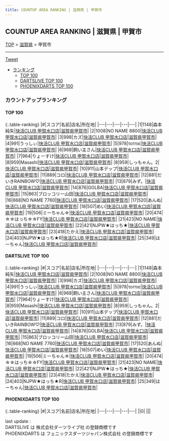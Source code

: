 ```yaml
---
title: COUNTUP AREA RANKING | 滋賀県 | 甲賀市
---
```

## COUNTUP AREA RANKING | 滋賀県 | 甲賀市

[TOP](/darts/rank/) > [滋賀県](/darts/rank/滋賀県/) > 甲賀市

___

<a href="https://twitter.com/share?ref_src=twsrc%5Etfw" data-text="COUNTUP AREA RANKING | 滋賀県甲賀市" class="twitter-share-button" data-hashtags="DARTSLIVE,PHOENIXDARTS,darts,ダーツ" data-show-count="false">Tweet</a>

* [ランキング](#カウントアップランキング)
    * [TOP 100](#top-100)
    * [DARTSLIVE TOP 100](#dartslive-top-100)
    * [PHOENIXDARTS TOP 100](#phoenixdarts-top-100)

### カウントアップランキング

#### TOP 100



{:.table-ranking}
|#|スコア|名前|店名|所在地|
|---|---|---|---|---|
|1|1148|<span class="rank-name-dl">森本 純矢</span>|<a href="https://search.dartslive.com/jp/shop/da7310be8f30c87d790ab824ce8730e5">快活CLUB 甲賀水口店</a>|<a href="/darts/rank/滋賀県/甲賀市">滋賀県甲賀市</a>|
|2|1008|<span class="rank-name-dl">NO NAME 8800</span>|<a href="https://search.dartslive.com/jp/shop/da7310be8f30c87d790ab824ce8730e5">快活CLUB 甲賀水口店</a>|<a href="/darts/rank/滋賀県/甲賀市">滋賀県甲賀市</a>|
|3|998|<span class="rank-name-dl">カズ</span>|<a href="https://search.dartslive.com/jp/shop/da7310be8f30c87d790ab824ce8730e5">快活CLUB 甲賀水口店</a>|<a href="/darts/rank/滋賀県/甲賀市">滋賀県甲賀市</a>|
|4|991|<span class="rank-name-dl">うっしぃ</span>|<a href="https://search.dartslive.com/jp/shop/da7310be8f30c87d790ab824ce8730e5">快活CLUB 甲賀水口店</a>|<a href="/darts/rank/滋賀県/甲賀市">滋賀県甲賀市</a>|
|5|978|<span class="rank-name-dl">τοττιε</span>|<a href="https://search.dartslive.com/jp/shop/da7310be8f30c87d790ab824ce8730e5">快活CLUB 甲賀水口店</a>|<a href="/darts/rank/滋賀県/甲賀市">滋賀県甲賀市</a>|
|6|968|<span class="rank-name-dl">飼い主さん</span>|<a href="https://search.dartslive.com/jp/shop/da7310be8f30c87d790ab824ce8730e5">快活CLUB 甲賀水口店</a>|<a href="/darts/rank/滋賀県/甲賀市">滋賀県甲賀市</a>|
|7|964|<span class="rank-name-dl">りょーすけ</span>|<a href="https://search.dartslive.com/jp/shop/da7310be8f30c87d790ab824ce8730e5">快活CLUB 甲賀水口店</a>|<a href="/darts/rank/滋賀県/甲賀市">滋賀県甲賀市</a>|
|8|959|<span class="rank-name-dl">Masashi</span>|<a href="https://search.dartslive.com/jp/shop/da7310be8f30c87d790ab824ce8730e5">快活CLUB 甲賀水口店</a>|<a href="/darts/rank/滋賀県/甲賀市">滋賀県甲賀市</a>|
|8|959|<span class="rank-name-dl">しっもゃん。2</span>|<a href="https://search.dartslive.com/jp/shop/da7310be8f30c87d790ab824ce8730e5">快活CLUB 甲賀水口店</a>|<a href="/darts/rank/滋賀県/甲賀市">滋賀県甲賀市</a>|
|10|911|<span class="rank-name-dl">山本デップ</span>|<a href="https://search.dartslive.com/jp/shop/da7310be8f30c87d790ab824ce8730e5">快活CLUB 甲賀水口店</a>|<a href="/darts/rank/滋賀県/甲賀市">滋賀県甲賀市</a>|
|11|889|<span class="rank-name-dl">コロ</span>|<a href="https://search.dartslive.com/jp/shop/da7310be8f30c87d790ab824ce8730e5">快活CLUB 甲賀水口店</a>|<a href="/darts/rank/滋賀県/甲賀市">滋賀県甲賀市</a>|
|12|881|<span class="rank-name-dl">だいきRAINBOW♡</span>|<a href="https://search.dartslive.com/jp/shop/da7310be8f30c87d790ab824ce8730e5">快活CLUB 甲賀水口店</a>|<a href="/darts/rank/滋賀県/甲賀市">滋賀県甲賀市</a>|
|13|879|<span class="rank-name-dl">みず。</span>|<a href="https://search.dartslive.com/jp/shop/da7310be8f30c87d790ab824ce8730e5">快活CLUB 甲賀水口店</a>|<a href="/darts/rank/滋賀県/甲賀市">滋賀県甲賀市</a>|
|14|876|<span class="rank-name-dl">GOLBA</span>|<a href="https://search.dartslive.com/jp/shop/da7310be8f30c87d790ab824ce8730e5">快活CLUB 甲賀水口店</a>|<a href="/darts/rank/滋賀県/甲賀市">滋賀県甲賀市</a>|
|15|863|<span class="rank-name-dl">ブロッコリー山田</span>|<a href="https://search.dartslive.com/jp/shop/da7310be8f30c87d790ab824ce8730e5">快活CLUB 甲賀水口店</a>|<a href="/darts/rank/滋賀県/甲賀市">滋賀県甲賀市</a>|
|16|668|<span class="rank-name-dl">NO NAME 7760</span>|<a href="https://search.dartslive.com/jp/shop/da7310be8f30c87d790ab824ce8730e5">快活CLUB 甲賀水口店</a>|<a href="/darts/rank/滋賀県/甲賀市">滋賀県甲賀市</a>|
|17|520|<span class="rank-name-dl">あんぬ</span>|<a href="https://search.dartslive.com/jp/shop/da7310be8f30c87d790ab824ce8730e5">快活CLUB 甲賀水口店</a>|<a href="/darts/rank/滋賀県/甲賀市">滋賀県甲賀市</a>|
|18|507|<span class="rank-name-dl">めい</span>|<a href="https://search.dartslive.com/jp/shop/da7310be8f30c87d790ab824ce8730e5">快活CLUB 甲賀水口店</a>|<a href="/darts/rank/滋賀県/甲賀市">滋賀県甲賀市</a>|
|19|506|<span class="rank-name-dl">ミーちゃん☆</span>|<a href="https://search.dartslive.com/jp/shop/da7310be8f30c87d790ab824ce8730e5">快活CLUB 甲賀水口店</a>|<a href="/darts/rank/滋賀県/甲賀市">滋賀県甲賀市</a>|
|20|474|<span class="rank-name-dl">☆☆はっち☆☆FY</span>|<a href="https://search.dartslive.com/jp/shop/da7310be8f30c87d790ab824ce8730e5">快活CLUB 甲賀水口店</a>|<a href="/darts/rank/滋賀県/甲賀市">滋賀県甲賀市</a>|
|21|423|<span class="rank-name-dl">NO NAME</span>|<a href="https://search.dartslive.com/jp/shop/da7310be8f30c87d790ab824ce8730e5">快活CLUB 甲賀水口店</a>|<a href="/darts/rank/滋賀県/甲賀市">滋賀県甲賀市</a>|
|22|421|<span class="rank-name-dl">NJPW★はっち★</span>|<a href="https://search.dartslive.com/jp/shop/da7310be8f30c87d790ab824ce8730e5">快活CLUB 甲賀水口店</a>|<a href="/darts/rank/滋賀県/甲賀市">滋賀県甲賀市</a>|
|23|418|<span class="rank-name-dl">たかえ</span>|<a href="https://search.dartslive.com/jp/shop/da7310be8f30c87d790ab824ce8730e5">快活CLUB 甲賀水口店</a>|<a href="/darts/rank/滋賀県/甲賀市">滋賀県甲賀市</a>|
|24|403|<span class="rank-name-dl">NJPW★はっち★R</span>|<a href="https://search.dartslive.com/jp/shop/da7310be8f30c87d790ab824ce8730e5">快活CLUB 甲賀水口店</a>|<a href="/darts/rank/滋賀県/甲賀市">滋賀県甲賀市</a>|
|25|349|<span class="rank-name-dl">はーちゃん</span>|<a href="https://search.dartslive.com/jp/shop/da7310be8f30c87d790ab824ce8730e5">快活CLUB 甲賀水口店</a>|<a href="/darts/rank/滋賀県/甲賀市">滋賀県甲賀市</a>|


#### DARTSLIVE TOP 100



{:.table-ranking}
|#|スコア|名前|店名|所在地|
|---|---|---|---|---|
|1|1148|<span class="rank-name-dl">森本 純矢</span>|<a href="https://search.dartslive.com/jp/shop/da7310be8f30c87d790ab824ce8730e5">快活CLUB 甲賀水口店</a>|<a href="/darts/rank/滋賀県/甲賀市">滋賀県甲賀市</a>|
|2|1008|<span class="rank-name-dl">NO NAME 8800</span>|<a href="https://search.dartslive.com/jp/shop/da7310be8f30c87d790ab824ce8730e5">快活CLUB 甲賀水口店</a>|<a href="/darts/rank/滋賀県/甲賀市">滋賀県甲賀市</a>|
|3|998|<span class="rank-name-dl">カズ</span>|<a href="https://search.dartslive.com/jp/shop/da7310be8f30c87d790ab824ce8730e5">快活CLUB 甲賀水口店</a>|<a href="/darts/rank/滋賀県/甲賀市">滋賀県甲賀市</a>|
|4|991|<span class="rank-name-dl">うっしぃ</span>|<a href="https://search.dartslive.com/jp/shop/da7310be8f30c87d790ab824ce8730e5">快活CLUB 甲賀水口店</a>|<a href="/darts/rank/滋賀県/甲賀市">滋賀県甲賀市</a>|
|5|978|<span class="rank-name-dl">τοττιε</span>|<a href="https://search.dartslive.com/jp/shop/da7310be8f30c87d790ab824ce8730e5">快活CLUB 甲賀水口店</a>|<a href="/darts/rank/滋賀県/甲賀市">滋賀県甲賀市</a>|
|6|968|<span class="rank-name-dl">飼い主さん</span>|<a href="https://search.dartslive.com/jp/shop/da7310be8f30c87d790ab824ce8730e5">快活CLUB 甲賀水口店</a>|<a href="/darts/rank/滋賀県/甲賀市">滋賀県甲賀市</a>|
|7|964|<span class="rank-name-dl">りょーすけ</span>|<a href="https://search.dartslive.com/jp/shop/da7310be8f30c87d790ab824ce8730e5">快活CLUB 甲賀水口店</a>|<a href="/darts/rank/滋賀県/甲賀市">滋賀県甲賀市</a>|
|8|959|<span class="rank-name-dl">Masashi</span>|<a href="https://search.dartslive.com/jp/shop/da7310be8f30c87d790ab824ce8730e5">快活CLUB 甲賀水口店</a>|<a href="/darts/rank/滋賀県/甲賀市">滋賀県甲賀市</a>|
|8|959|<span class="rank-name-dl">しっもゃん。2</span>|<a href="https://search.dartslive.com/jp/shop/da7310be8f30c87d790ab824ce8730e5">快活CLUB 甲賀水口店</a>|<a href="/darts/rank/滋賀県/甲賀市">滋賀県甲賀市</a>|
|10|911|<span class="rank-name-dl">山本デップ</span>|<a href="https://search.dartslive.com/jp/shop/da7310be8f30c87d790ab824ce8730e5">快活CLUB 甲賀水口店</a>|<a href="/darts/rank/滋賀県/甲賀市">滋賀県甲賀市</a>|
|11|889|<span class="rank-name-dl">コロ</span>|<a href="https://search.dartslive.com/jp/shop/da7310be8f30c87d790ab824ce8730e5">快活CLUB 甲賀水口店</a>|<a href="/darts/rank/滋賀県/甲賀市">滋賀県甲賀市</a>|
|12|881|<span class="rank-name-dl">だいきRAINBOW♡</span>|<a href="https://search.dartslive.com/jp/shop/da7310be8f30c87d790ab824ce8730e5">快活CLUB 甲賀水口店</a>|<a href="/darts/rank/滋賀県/甲賀市">滋賀県甲賀市</a>|
|13|879|<span class="rank-name-dl">みず。</span>|<a href="https://search.dartslive.com/jp/shop/da7310be8f30c87d790ab824ce8730e5">快活CLUB 甲賀水口店</a>|<a href="/darts/rank/滋賀県/甲賀市">滋賀県甲賀市</a>|
|14|876|<span class="rank-name-dl">GOLBA</span>|<a href="https://search.dartslive.com/jp/shop/da7310be8f30c87d790ab824ce8730e5">快活CLUB 甲賀水口店</a>|<a href="/darts/rank/滋賀県/甲賀市">滋賀県甲賀市</a>|
|15|863|<span class="rank-name-dl">ブロッコリー山田</span>|<a href="https://search.dartslive.com/jp/shop/da7310be8f30c87d790ab824ce8730e5">快活CLUB 甲賀水口店</a>|<a href="/darts/rank/滋賀県/甲賀市">滋賀県甲賀市</a>|
|16|668|<span class="rank-name-dl">NO NAME 7760</span>|<a href="https://search.dartslive.com/jp/shop/da7310be8f30c87d790ab824ce8730e5">快活CLUB 甲賀水口店</a>|<a href="/darts/rank/滋賀県/甲賀市">滋賀県甲賀市</a>|
|17|520|<span class="rank-name-dl">あんぬ</span>|<a href="https://search.dartslive.com/jp/shop/da7310be8f30c87d790ab824ce8730e5">快活CLUB 甲賀水口店</a>|<a href="/darts/rank/滋賀県/甲賀市">滋賀県甲賀市</a>|
|18|507|<span class="rank-name-dl">めい</span>|<a href="https://search.dartslive.com/jp/shop/da7310be8f30c87d790ab824ce8730e5">快活CLUB 甲賀水口店</a>|<a href="/darts/rank/滋賀県/甲賀市">滋賀県甲賀市</a>|
|19|506|<span class="rank-name-dl">ミーちゃん☆</span>|<a href="https://search.dartslive.com/jp/shop/da7310be8f30c87d790ab824ce8730e5">快活CLUB 甲賀水口店</a>|<a href="/darts/rank/滋賀県/甲賀市">滋賀県甲賀市</a>|
|20|474|<span class="rank-name-dl">☆☆はっち☆☆FY</span>|<a href="https://search.dartslive.com/jp/shop/da7310be8f30c87d790ab824ce8730e5">快活CLUB 甲賀水口店</a>|<a href="/darts/rank/滋賀県/甲賀市">滋賀県甲賀市</a>|
|21|423|<span class="rank-name-dl">NO NAME</span>|<a href="https://search.dartslive.com/jp/shop/da7310be8f30c87d790ab824ce8730e5">快活CLUB 甲賀水口店</a>|<a href="/darts/rank/滋賀県/甲賀市">滋賀県甲賀市</a>|
|22|421|<span class="rank-name-dl">NJPW★はっち★</span>|<a href="https://search.dartslive.com/jp/shop/da7310be8f30c87d790ab824ce8730e5">快活CLUB 甲賀水口店</a>|<a href="/darts/rank/滋賀県/甲賀市">滋賀県甲賀市</a>|
|23|418|<span class="rank-name-dl">たかえ</span>|<a href="https://search.dartslive.com/jp/shop/da7310be8f30c87d790ab824ce8730e5">快活CLUB 甲賀水口店</a>|<a href="/darts/rank/滋賀県/甲賀市">滋賀県甲賀市</a>|
|24|403|<span class="rank-name-dl">NJPW★はっち★R</span>|<a href="https://search.dartslive.com/jp/shop/da7310be8f30c87d790ab824ce8730e5">快活CLUB 甲賀水口店</a>|<a href="/darts/rank/滋賀県/甲賀市">滋賀県甲賀市</a>|
|25|349|<span class="rank-name-dl">はーちゃん</span>|<a href="https://search.dartslive.com/jp/shop/da7310be8f30c87d790ab824ce8730e5">快活CLUB 甲賀水口店</a>|<a href="/darts/rank/滋賀県/甲賀市">滋賀県甲賀市</a>|


#### PHOENIXDARTS TOP 100



{:.table-ranking}
|#|スコア|名前|店名|所在地|
|---|---|---|---|---|
||0|<span class="rank-name-dl"> </span>|<a href=""></a>|<a href="/darts/rank//"></a>|


<div class="footer border-top border-gray-light mt-5 pt-3 text-right text-gray">
    last update : <span style="font-weight: italic" id="foot_last_modified"></span><br />
    DARTSLIVE は 株式会社ダーツライブ社 の登録商標です<br />
    PHOENIXDARTS は フェニックスダーツジャパン株式会社 の登録商標です<br />
</div>

<script src="https://cdnjs.cloudflare.com/ajax/libs/jquery.tablesorter/2.31.3/js/jquery.tablesorter.min.js" integrity="sha512-qzgd5cYSZcosqpzpn7zF2ZId8f/8CHmFKZ8j7mU4OUXTNRd5g+ZHBPsgKEwoqxCtdQvExE5LprwwPAgoicguNg==" crossorigin="anonymous" referrerpolicy="no-referrer"></script>
<link rel="stylesheet" href="https://cdnjs.cloudflare.com/ajax/libs/jquery.tablesorter/2.31.3/css/theme.default.min.css" integrity="sha512-wghhOJkjQX0Lh3NSWvNKeZ0ZpNn+SPVXX1Qyc9OCaogADktxrBiBdKGDoqVUOyhStvMBmJQ8ZdMHiR3wuEq8+w==" crossorigin="anonymous" referrerpolicy="no-referrer" />
<script>
$(function() {
    $(".table-ranking").tablesorter({sortList:[[0, 0]]});
    $("#foot_last_modified").text(formatDate(new Date(document.lastModified), 'yyyy-MM-dd HH:mm:ss'));
});
</script>

<script async src="https://platform.twitter.com/widgets.js" charset="utf-8"></script>